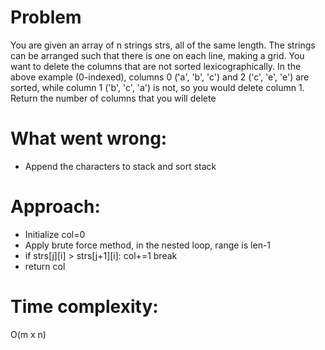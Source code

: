 # Problem
You are given an array of n strings strs, all of the same length.
The strings can be arranged such that there is one on each line, making a grid.
You want to delete the columns that are not sorted lexicographically. In the above example (0-indexed), columns 0 ('a', 'b', 'c') and 2 ('c', 'e', 'e') are sorted, while column 1 ('b', 'c', 'a') is not, so you would delete column 1.
Return the number of columns that you will delete

# What went wrong:
- Append the characters to stack and sort stack

# Approach:
- Initialize col=0
- Apply brute force method, in the nested loop, range is len-1
- if strs[j][i] > strs[j+1][i]: col+=1 break
- return col

# Time complexity:
O(m x n)